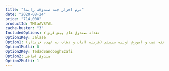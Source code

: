 ```yaml
---
title: "نرم افزار چند صندوقه رایما"
date: "2020-08-24"
price: "714,000"
productId: TMtaAVSYAL
cache-buster: "3"
IncludedOptions: تعداد صندوق های پیش فرض ۲
Option1Key: Jalase
Option1: جلسه ۲ ساعته نصب و آموزش اوليه سیستم (هزينه اياب و ذهاب به عهده خريدار)
Option1Multi: 0
Option2Key: TedadSandooghEzafi
Option2: صندوق اضافی
Option2Multi: 1
---
```

